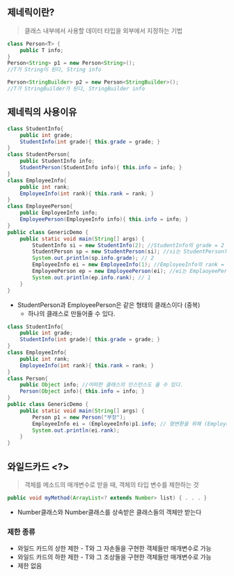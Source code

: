 ## 제네릭이란?

> 클래스 내부에서 사용할 데이터 타입을 외부에서 지정하는 기법



```java
class Person<T> {
    public T info;
}
Person<String> p1 = new Person<String>(); 
//T가 String이 된다, String info

Person<StringBuilder> p2 = new Person<StringBuilder>(); 
//T가 StringBuilder가 된다, StringBuilder info
```



## 제네릭의 사용이유

```Java
class StudentInfo{
    public int grade;
    StudentInfo(int grade){ this.grade = grade; }
}
class StudentPerson{
    public StudentInfo info;
    StudentPerson(StudentInfo info){ this.info = info; }
}
class EmployeeInfo{
    public int rank;
    EmployeeInfo(int rank){ this.rank = rank; }
}
class EmployeePerson{
    public EmployeeInfo info;
    EmployeePerson(EmployeeInfo info){ this.info = info; }
}
public class GenericDemo {
    public static void main(String[] args) {
        StudentInfo si = new StudentInfo(2); //StudentInfo의 grade = 2
        StudentPerson sp = new StudentPerson(si); //si는 StudentPerson의 인자로 들어감
        System.out.println(sp.info.grade); // 2
        EmployeeInfo ei = new EmployeeInfo(1); //EmployeeInfo의 rank = 1
        EmployeePerson ep = new EmployeePerson(ei); //ei는 EmplaoyeePerson의 인자로 들어감
        System.out.println(ep.info.rank); // 1
    }
}
```

- StudentPerson과 EmployeePerson은 같은 형태의 클래스이다 (중복)
  - 하나의 클래스로 만들어줄 수 있다.



```java
class StudentInfo{
    public int grade;
    StudentInfo(int grade){ this.grade = grade; }
}
class EmployeeInfo{
    public int rank;
    EmployeeInfo(int rank){ this.rank = rank; }
}
class Person{
    public Object info; //어떠한 클래스의 인스턴스도 올 수 있다.
    Person(Object info){ this.info = info; }
}
public class GenericDemo {
    public static void main(String[] args) {
        Person p1 = new Person("부장");
        EmployeeInfo ei = (EmployeeInfo)p1.info; // 형변환을 위해 (EmployeeInfo)를 붙여준다
        System.out.println(ei.rank);
    }
}
```



## 와일드카드 <?>

>  객체를 메소드의 매개변수로 받을 때, 객체의 타입 변수를 제한하는 것

```java
public void myMethod(ArrayList<? extends Number> list) { . . . }
```

* Number클래스와 Number클래스를 상속받은 클래스들의 객체만 받는다



### 제한 종류

* <? extends T> 와일드 카드의 상한 제한 - T와 그 자손들을 구현한 객체들만 매개변수로 가능
* <? super T> 와일드 카드의 하한 제한 - T와 그 조상들을 구현한 객체들만 매개변수로 가능
* <?> 제한 없음

